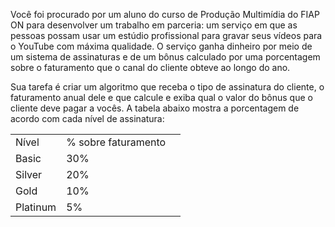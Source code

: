 Você foi procurado por um aluno do curso de Produção Multimídia do FIAP ON para desenvolver um trabalho em parceria: um serviço em que as pessoas possam usar um estúdio profissional para gravar seus vídeos para o YouTube com máxima qualidade. O serviço ganha dinheiro por meio de um sistema de assinaturas e de um bônus calculado por uma porcentagem sobre o faturamento que o canal do cliente obteve ao longo do ano.

Sua tarefa é criar um algoritmo que receba o tipo de assinatura do cliente, o faturamento anual dele e que calcule e exiba qual o valor do bônus que o cliente deve pagar a vocês. A tabela abaixo mostra a porcentagem de acordo com cada nível de assinatura:

<table>
  <tr>
    <td>Nível</td>
    <td>% sobre faturamento<td>
  </tr>
  <tr>
    <td>Basic</td>
    <td>30%<td>
  </tr>
  <tr>
    <td>Silver</td>
    <td>20%<td>
  </tr>
  <tr>
    <td>Gold</td>
    <td>10%<td>
  </tr>
  <tr>
    <td>Platinum</td>
    <td>5%<td>
  </tr>
</table>
